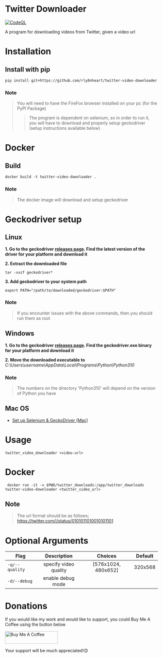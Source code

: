 # Twitter Downloader

[![CodeQL](https://github.com/rly0nheart/twitter-video-downloader/actions/workflows/codeql.yml/badge.svg)](https://github.com/rly0nheart/twitter-video-downloader/actions/workflows/codeql.yml)

A program for downloading videos from Twitter, given a video url

# Installation
## Install with pip
```
pip install git+https://github.com/rly0nheart/twitter-video-downloader
```

### Note
> You will need to have the FireFox browser installed on your pc (for the PyPI Package)
>> The program is dependent on selenium, so in order to run it, you will have to download and properly setup geckodriver (setup instructions available below)

# Docker
## Build
```
docker build -t twitter-video-downloader .
```
### Note
> The docker image will download and setup geckodriver

# Geckodriver setup
## Linux
**1. Go to the geckodriver [releases page](https://github.com/mozilla/geckodriver/releases/). Find the latest version of the driver for your platform and download it**

**2. Extract the downloaded file**
```
tar -xvzf geckodriver*
```
**3. Add geckodriver to your system path**
```
export PATH="/path/to/downloaded/geckodriver:$PATH"
```

### Note
> If you encounter issues with the above commands, then you should run them as root


## Windows
**1. Go to the geckodriver [releases page](https://github.com/mozilla/geckodriver/releases/). Find the geckodriver.exe binary for your platform and download it**

**2. Move the downloaded executable to** *C:\Users\username\AppData\Local\Programs\Python\Python310*

### Note
> The numbers on the directory 'Python310' will depend on the version of Python you have

## Mac OS
* [Set up Selenium & GeckoDriver (Mac)](https://medium.com/dropout-analytics/selenium-and-geckodriver-on-mac-b411dbfe61bc)


# Usage
```
twitter_video_downloader <video-url>
```

# Docker
```
 docker run -it -v $PWD/twitter_downloads:/app/twitter_downloads twitter-video-downloader <twitter_video_url>
```
## Note
> The url format should be as follows;  https://twitter.com/i/status/0101011010010101101


# Optional Arguments
| Flag             |      Description      |       Choices       | Default |
|------------------|:---------------------:|:-------------------:|:-------:|
| ``-q/--quality`` | specify video quality | [576x1024, 480x652] | 320x568 |
| ``-d/--debug``   |   enable debug mode   |                     |         |

# Donations
If you would like my work and would like to support, you could Buy Me A Coffee using the button below

<a href="https://www.buymeacoffee.com/189381184" target="_blank"><img src="https://cdn.buymeacoffee.com/buttons/default-orange.png" alt="Buy Me A Coffee" height="41" width="174"></a>

Your support will be much appreciated!😊
